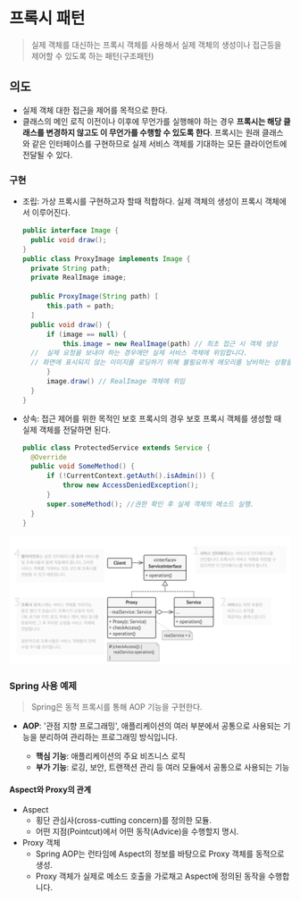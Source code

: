 # 프록시 패턴

> 실제 객체를 대신하는 프록시 객체를 사용해서 실제 객체의 생성이나 접근등을 제어할 수 있도록 하는 패턴(구조패턴)

## 의도

- 실제 객체 대한 접근을 제어를 목적으로 한다.
- 클래스의 메인 로직 이전이나 이후에 무언가를 실행해야 하는 경우 **프록시는 해당 클래스를 변경하지 않고도 이 무언가를 수행할 수 있도록 한다**. 프록시는 원래 클래스와 같은 인터페이스를 구현하므로 실제 서비스 객체를 기대하는 모든 클라이언트에 전달될 수 있다.

### 구현

- 조립: 가상 프록시를 구현하고자 할때 적합하다. 실제 객체의 생성이 프록시 객체에서 이루어진다.

  ```java
  public interface Image {
  	public void draw();
  }
  public class ProxyImage implements Image {
  	private String path;
  	private RealImage image;

  	public ProxyImage(String path) [
  		this.path = path;
  	]
  	public void draw() {
  		if (image == null) {
  			this.image = new RealImage(path) // 최초 접근 시 객체 생성
  	//  실제 요청을 보내야 하는 경우에만 실제 서비스 객체에 위임합니다.
  	// 화면에 표시되지 않는 이미지를 로딩하기 위해 불필요하게 메모리를 낭비하는 상황을 방지한다.
  		}
  		image.draw() // RealImage 객체에 위임
  	}
  }
  ```

- 상속: 접근 제어를 위한 목적인 보호 프록시의 경우 보호 프록시 객체를 생성할 때 실제 객체를 전달하면 된다.
  ```java
  public class ProtectedService extends Service {
  	@Override
  	public void SomeMethod() {
  		if (!CurrentContext.getAuth().isAdmin()) {
  			throw new AccessDeniedException();
  		}
  		super.someMethod(); //권한 확인 후 실제 객체의 메소드 실행.
  	}
  }
  ```

![구조](/images/proxy.png)

### Spring 사용 예제

> Spring은 동적 프록시를 통해 AOP 기능을 구현한다.

- **AOP**: '관점 지향 프로그래밍', 애플리케이션의 여러 부분에서 공통으로 사용되는 기능을 분리하여 관리하는 프로그래밍 방식입니다.

  - **핵심 기능**: 애플리케이션의 주요 비즈니스 로직
  - **부가 기능**: 로깅, 보안, 트랜잭션 관리 등 여러 모듈에서 공통으로 사용되는 기능

#### Aspect와 Proxy의 관계

- Aspect
  - 횡단 관심사(cross-cutting concern)를 정의한 모듈.
  - 어떤 지점(Pointcut)에서 어떤 동작(Advice)을 수행할지 명시.
- Proxy 객체
  - Spring AOP는 런타임에 Aspect의 정보를 바탕으로 Proxy 객체를 동적으로 생성.
  - Proxy 객체가 실제로 메소드 호출을 가로채고 Aspect에 정의된 동작을 수행합니다.
